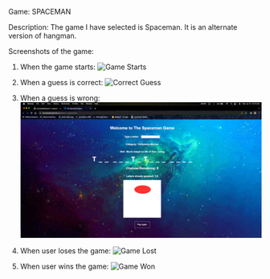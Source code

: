 Game:
SPACEMAN


Description:
The game I have selected is Spaceman. It is an alternate version of hangman.

Screenshots of the game:
1) When the game starts:
![Game Starts](/images-for-readme/game-starts.png/?raw=true)

2) When a guess is correct:
![Correct Guess](/images-for-readme/correct-guess.png/?raw=true)

3) When a guess is wrong:
![Wrong Guess](/images-for-readme/wrong-guess.png/?raw=true)

4) When user loses the game:
![Game Lost](/images-for-readme/game-lost.png/?raw=true)

4) When user wins the game:
![Game Won](/images-for-readme/game-won.png/?raw=true)

